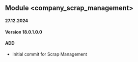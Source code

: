 ## Module <company_scrap_management>

#### 27.12.2024
#### Version 18.0.1.0.0
#### ADD
- Initial commit for Scrap Management
